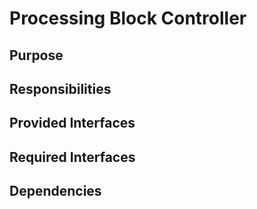 # Processing Block Controller 

## Purpose

## Responsibilities

## Provided Interfaces

## Required Interfaces

## Dependencies
